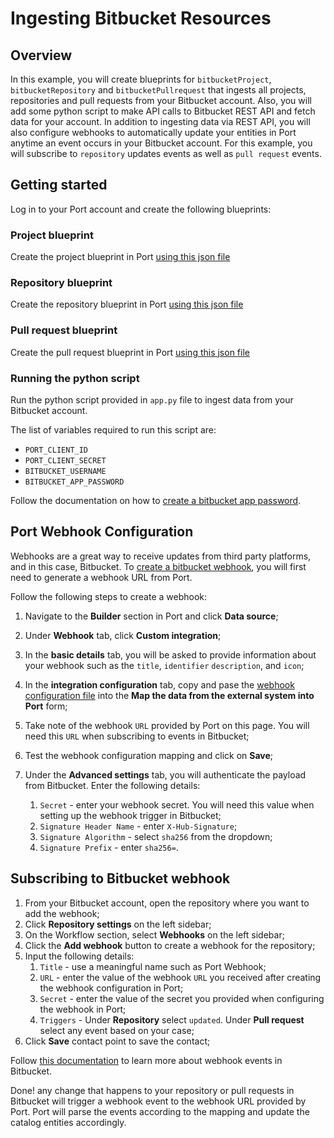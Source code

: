 # Ingesting Bitbucket Resources


## Overview

In this example, you will create blueprints for `bitbucketProject`, `bitbucketRepository` and `bitbucketPullrequest` that ingests all projects, repositories and pull requests from your Bitbucket account. Also, you will add some python script to make API calls to Bitbucket REST API and fetch data for your account. In addition to ingesting data via REST API, you will also configure webhooks to automatically update your entities in Port anytime an event occurs in your Bitbucket account. For this example, you will subscribe to `repository` updates events as well as `pull request` events.

## Getting started

Log in to your Port account and create the following blueprints:

### Project blueprint
Create the project blueprint in Port [using this json file](./resources/project.json)

### Repository blueprint
Create the repository blueprint in Port [using this json file](./resources/repository.json)

### Pull request blueprint
Create the pull request blueprint in Port [using this json file](./resources/pullrequest.json)


### Running the python script

Run the python script provided in `app.py` file to ingest data from your Bitbucket account.

The list of variables required to run this script are:
- `PORT_CLIENT_ID`
- `PORT_CLIENT_SECRET`
- `BITBUCKET_USERNAME`
- `BITBUCKET_APP_PASSWORD`


Follow the documentation on how to [create a bitbucket app password](https://support.atlassian.com/bitbucket-cloud/docs/create-an-app-password/). 


## Port Webhook Configuration

Webhooks are a great way to receive updates from third party platforms, and in this case, Bitbucket. To [create a bitbucket webhook](https://support.atlassian.com/bitbucket-cloud/docs/manage-webhooks/), you will first need to generate a webhook URL from Port.

Follow the following steps to create a webhook:
1. Navigate to the **Builder** section in Port and click **Data source**;
2. Under **Webhook** tab, click **Custom integration**;
3. In the **basic details** tab, you will be asked to provide information about your webhook such as the `title`, `identifier` `description`, and `icon`;
4. In the **integration configuration** tab, copy and pase the [webhook configuration file](./resources/webhook_configuration.json) into the **Map the data from the external system into Port** form;
5. Take note of the webhook `URL` provided by Port on this page. You will need this `URL` when subscribing to events in Bitbucket;

6. Test the webhook configuration mapping and click on **Save**;
7. Under the **Advanced settings** tab, you will authenticate the payload from Bitbucket. Enter the following details:
    1. `Secret` - enter your webhook secret. You will need this value when setting up the webhook trigger in Bitbucket;
    2. `Signature Header Name` - enter `X-Hub-Signature`;
    3. `Signature Algorithm` - select `sha256` from the dropdown;
    4. `Signature Prefix` - enter `sha256=`.


## Subscribing to Bitbucket webhook
1. From your Bitbucket account, open the repository where you want to add the webhook;
2. Click **Repository settings** on the left sidebar;
3. On the Workflow section, select **Webhooks** on the left sidebar;
4. Click the **Add webhook** button to create a webhook for the repository; 
5. Input the following details:
    1. `Title` - use a meaningful name such as Port Webhook;
    2. `URL` - enter the value of the webhook `URL` you received after creating the webhook configuration in Port;
    3. `Secret` - enter the value of the secret you provided when configuring the webhook in Port;
    4.  `Triggers` - Under **Repository** select `updated`. Under **Pull request** select any event based on your case;
6. Click **Save** contact point to save the contact;

Follow [this documentation](https://support.atlassian.com/bitbucket-cloud/docs/event-payloads/#Pull-request) to learn more about webhook events in Bitbucket.

Done! any change that happens to your repository or pull requests in Bitbucket will trigger a webhook event to the webhook URL provided by Port. Port will parse the events according to the mapping and update the catalog entities accordingly.
